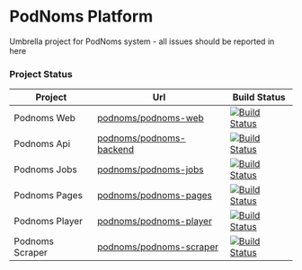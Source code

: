 # PodNoms Platform
Umbrella project for PodNoms system - all issues should be reported in here


### Project Status
| Project | Url | Build Status|
| ------ | ------ | ------ |
| Podnoms Web | [podnoms/podnoms-web][PnWeb] | [![Build Status](https://dev.azure.com/podnoms/podnoms-web/_apis/build/status/podnoms-web?branchName=trunk)](https://dev.azure.com/podnoms/podnoms-web/_build/latest?definitionId=17&branchName=trunk) |
| Podnoms Api | [podnoms/podnoms-backend][PnApi] | [![Build Status](https://dev.azure.com/podnoms/podnoms-web/_apis/build/status/podnoms.podnoms-backend?branchName=trunk)](https://dev.azure.com/podnoms/podnoms-web/_build/latest?definitionId=18&branchName=trunk) |
| Podnoms Jobs | [podnoms/podnoms-jobs][PnJobs] | [![Build Status](https://dev.azure.com/podnoms/podnoms-web/_apis/build/status/podnoms-jobs-ci?branchName=trunk)](https://dev.azure.com/podnoms/podnoms-web/_build/latest?definitionId=10&branchName=trunk) |
| Podnoms Pages | [podnoms/podnoms-pages][PnPages] | [![Build Status](https://dev.azure.com/podnoms/podnoms-web/_apis/build/status/podnoms-pages-ci?branchName=trunk)](https://dev.azure.com/podnoms/podnoms-web/_build/latest?definitionId=9&branchName=trunk) |
| Podnoms Player | [podnoms/podnoms-player][PnPlayer] | [![Build Status](https://dev.azure.com/podnoms/podnoms-web/_apis/build/status/podnoms-player?branchName=trunk)](https://dev.azure.com/podnoms/podnoms-web/_build/latest?definitionId=16&branchName=trunk) |
| Podnoms Scraper | [podnoms/podnoms-scraper][PnScraper] | [![Build Status](https://dev.azure.com/podnoms/podnoms-web/_apis/build/status/podnoms.podnoms-scraper?branchName=trunk)](https://dev.azure.com/podnoms/podnoms-web/_build/latest?definitionId=15&branchName=trunk) |

[PnWeb]: <https://github.com/podnoms/podnoms-web>
[PnApi]: <https://github.com/podnoms/podnoms-web>
[PnJobs]: <https://github.com/podnoms/podnoms-jobs>
[PnPages]: <https://github.com/podnoms/podnoms-pages>
[PnPlayer]: <https://github.com/podnoms/podnoms-player>
[PnScraper]: <https://github.com/podnoms/podnoms-scraper>
